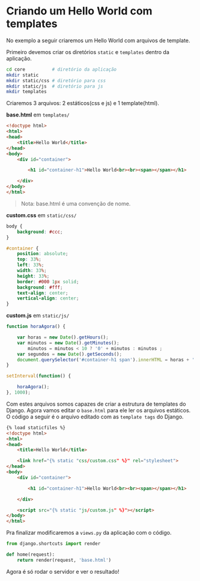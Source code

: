 # Criando um Hello World com templates

No exemplo a seguir criaremos um Hello World com arquivos de template. 

Primeiro devemos criar os diretórios `static` e `templates` dentro da aplicação.
```bash
cd core          # diretório da aplicação
mkdir static
mkdir static/css # diretório para css
mkdir static/js  # diretório para js
mkdir templates
``` 
Criaremos 3 arquivos: 2 estáticos(css e js) e 1 template(html).

**base.html** em `templates/`
```html
<!doctype html>
<html>
<head>
    <title>Hello World</title>
</head>
<body>
    <div id="container">

        <h1 id="container-h1">Hello World<br><br><span></span></h1>

    </div>
</body>
</html>
```

> Nota: base.html é uma convenção de nome.

**custom.css** em `static/css/`
```css
body {
    background: #ccc;
}

#container {
    position: absolute;
    top: 33%;
    left: 33%;
    width: 33%;
    height: 33%;
    border: #000 1px solid;
    background: #fff;
    text-align: center;
    vertical-align: center;
}
```
**custom.js** em `static/js/`
```js
function horaAgora() {

    var horas = new Date().getHours();
    var minutos = new Date().getMinutes();
        minutos = minutos < 10 ? '0' + minutos : minutos ;
    var segundos = new Date().getSeconds();
    document.querySelector('#container-h1 span').innerHTML = horas + ':' + minutos + ':' + segundos;
}

setInterval(function() {

    horaAgora();
}, 1000);
```

Com estes arquivos somos capazes de criar a estrutura de templates do Django. Agora vamos editar o `base.html` para ele ler os arquivos estáticos.
O código a seguir é o arquivo editado com as `template tags` do Django.

```html
{% load staticfiles %}
<!doctype html>
<html>
<head>
    <title>Hello World</title>

    <link href="{% static "css/custom.css" %}" rel="stylesheet">
</head>
<body>
    <div id="container">

        <h1 id="container-h1">Hello World<br><br><span></span></h1>

    </div>

    <script src="{% static "js/custom.js" %}"></script>
</body>
</html>
```

Pra finalizar modificaremos a `views.py` da aplicação com o código.

```python
from django.shortcuts import render

def home(request):
    return render(request, 'base.html')

```
Agora é só rodar o servidor e ver o resultado!

